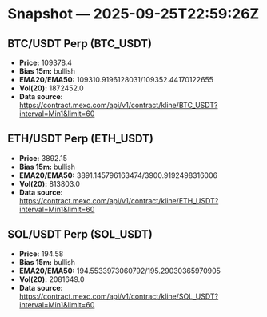 # Snapshot — 2025-09-25T22:59:26Z

## BTC/USDT Perp (BTC_USDT)
- **Price:** 109378.4
- **Bias 15m:** bullish
- **EMA20/EMA50:** 109310.9196128031/109352.44170122655
- **Vol(20):** 1872452.0
- **Data source:** https://contract.mexc.com/api/v1/contract/kline/BTC_USDT?interval=Min1&limit=60

## ETH/USDT Perp (ETH_USDT)
- **Price:** 3892.15
- **Bias 15m:** bullish
- **EMA20/EMA50:** 3891.145796163474/3900.9192498316006
- **Vol(20):** 813803.0
- **Data source:** https://contract.mexc.com/api/v1/contract/kline/ETH_USDT?interval=Min1&limit=60

## SOL/USDT Perp (SOL_USDT)
- **Price:** 194.58
- **Bias 15m:** bullish
- **EMA20/EMA50:** 194.5533973060792/195.29030365970905
- **Vol(20):** 2081649.0
- **Data source:** https://contract.mexc.com/api/v1/contract/kline/SOL_USDT?interval=Min1&limit=60
